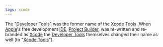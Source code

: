 ```yaml
---
tags: xcode
---
```


The "[Developer Tools](/wiki/Developer_Tools)" was the former name of the [Xcode Tools](/wiki/Xcode_Tools). When [Apple](/wiki/Apple)'s free development [IDE](/wiki/IDE), [Project Builder](/wiki/Project_Builder), was re-written and re-branded as [Xcode](/wiki/Xcode) the [Developer Tools](/wiki/Developer_Tools) themselves changed their name as well (to "[Xcode Tools](/wiki/Xcode_Tools)").
